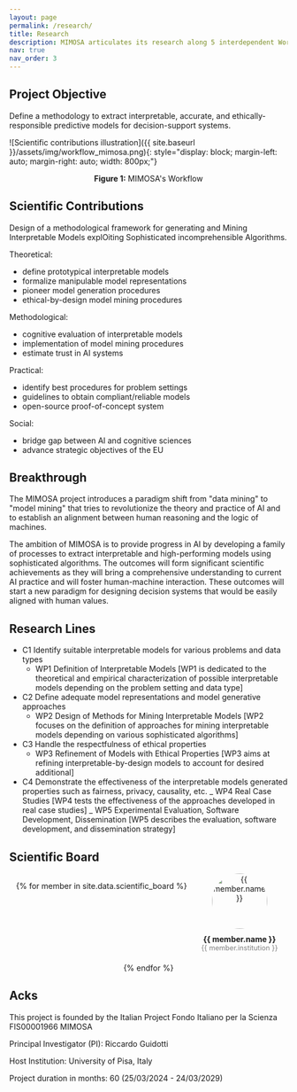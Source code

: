 ```yaml
---
layout: page
permalink: /research/
title: Research
description: MIMOSA articulates its research along 5 interdependent Work Packages (WP) transversely address the 4 challenges (C).
nav: true
nav_order: 3
---
```


## Project Objective

Define a methodology to extract interpretable, accurate, and ethically-responsible predictive models for decision-support systems.

![Scientific contributions illustration]({{ site.baseurl }}/assets/img/workflow_mimosa.png){: style="display: block; margin-left: auto; margin-right: auto; width: 800px;"}

<div style="text-align: center;">
<p><strong>Figure 1:</strong> MIMOSA's Workflow</p>
</div>

## Scientific Contributions

Design of a methodological framework for generating and Mining Interpretable Models explOiting Sophisticated incomprehensible Algorithms.

Theoretical:

- define prototypical interpretable models
- formalize manipulable model representations
- pioneer model generation procedures
- ethical-by-design model mining procedures

Methodological:

- cognitive evaluation of interpretable models
- implementation of model mining procedures
- estimate trust in AI systems

Practical:

- identify best procedures for problem settings
- guidelines to obtain compliant/reliable models
- open-source proof-of-concept system

Social:

- bridge gap between AI and cognitive sciences
- advance strategic objectives of the EU

## Breakthrough

The MIMOSA project introduces a paradigm shift from "data mining" to "model mining" that tries to revolutionize the theory and practice of AI and to establish an alignment between human reasoning and the logic of machines.

The ambition of MIMOSA is to provide progress in AI by developing a family of processes to extract interpretable and high-performing models using sophisticated algorithms. The outcomes will form significant scientific achievements as they will bring a comprehensive understanding to current AI practice and will foster human-machine interaction. These outcomes will start a new paradigm for designing decision systems that would be easily aligned with human values.

## Research Lines

- C1 Identify suitable interpretable models for various problems and data types
  - WP1 Definition of Interpretable Models [WP1 is dedicated to the theoretical and empirical characterization of possible interpretable models depending on the problem setting and data type]
- C2 Define adequate model representations and model generative approaches
  - WP2 Design of Methods for Mining Interpretable Models [WP2 focuses on the definition of approaches for mining interpretable models depending on various sophisticated algorithms]
- C3 Handle the respectfulness of ethical properties
  - WP3 Refinement of Models with Ethical Properties [WP3 aims at refining interpretable-by-design models to account for desired additional]
- C4 Demonstrate the effectiveness of the interpretable models generated
  properties such as fairness, privacy, causality, etc.
  _ WP4 Real Case Studies [WP4 tests the effectiveness of the approaches developed in real case studies]
  _ WP5 Experimental Evaluation, Software Development, Dissemination [WP5 describes the evaluation, software development, and dissemination strategy]


## Scientific Board

<div style="display: flex; flex-wrap: wrap; justify-content: center; gap: 20px; text-align: center;">

{% for member in site.data.scientific_board %}
  <div style="width: 150px;">
    <img src="{{ member.photo }}" alt="{{ member.name }}" 
         style="width: 100px; height: 100px; object-fit: cover; border-radius: 50%; margin-bottom: 10px;">
    <div style="font-weight: bold;">{{ member.name }}</div>
    <div style="font-size: 0.9em; color: gray;">{{ member.institution }}</div>
  </div>
{% endfor %}

</div>



## Acks

This project is founded by the Italian Project Fondo Italiano per la Scienza FIS00001966 MIMOSA

Principal Investigator (PI): Riccardo Guidotti

Host Institution: University of Pisa, Italy

Project duration in months: 60 (25/03/2024 - 24/03/2029)
